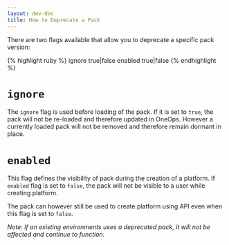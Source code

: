 ```yaml
---
layout: dev-doc
title: How to Deprecate a Pack
---
```


There are two flags available that allow you to deprecate a specific pack version:

{% highlight ruby %}
ignore true|false
enabled true|false
{% endhighlight %}

# `ignore`

The `ignore` flag is used before loading of the pack. If it is set to `true`, the pack will not be re-loaded and
therefore updated in OneOps. However a currently loaded pack will not be removed and therefore remain dormant in
place.

# `enabled`

This flag defines the visibility of pack during the creation of a platform. If `enabled` flag is set to `false`,
the pack will not be visible to a user while creating platform.

The pack can however still be used to create platform using API even when this flag is set to `false`.

*Note: If an existing environments uses a deprecated pack, it will not be affected and continue to function.*
